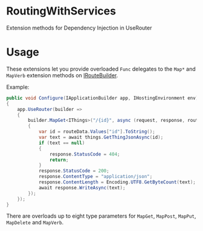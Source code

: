 # RoutingWithServices
Extension methods for Dependency Injection in UseRouter

# Usage

These extensions let you provide overloaded `Func` delegates to the `Map*` and `MapVerb` extension methods on
[IRouteBuilder](https://docs.microsoft.com/en-us/dotnet/api/microsoft.aspnetcore.routing.iroutebuilder).

Example:

```csharp
public void Configure(IApplicationBuilder app, IHostingEnvironment env)
{
    app.UseRouter(builder =>
    {
        builder.MapGet<IThings>("/{id}", async (request, response, routeData, things) =>
        {
            var id = routeData.Values["id"].ToString();
            var text = await things.GetThingJsonAsync(id);
            if (text == null)
            {
                response.StatusCode = 404;
                return;
            }
            response.StatusCode = 200;
            response.ContentType = "application/json";
            response.ContentLength = Encoding.UTF8.GetByteCount(text);
            await response.WriteAsync(text);
        });
    });
}
```

There are overloads up to eight type parameters for `MapGet`, `MapPost`, `MapPut`, `MapDelete` and `MapVerb`.
